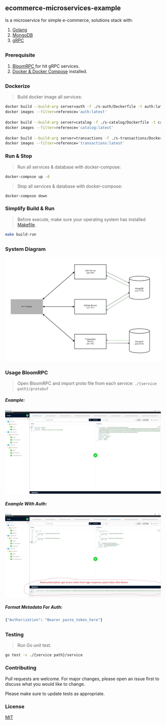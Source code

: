 ## ecommerce-microservices-example
Is a microservice for simple e-commerce, solutions stack with:
1. [Golang](https://go.dev/)
2. [MongoDB](https://www.mongodb.com/)
3. [gRPC](https://grpc.io/)
##

### Prerequisite
1. [BloomRPC ](https://github.com/bloomrpc/bloomrpc) for hit gRPC services.
2. [Docker & Docker Compose](https://docs.docker.com/engine/) installed.
##

### Dockerize
>Build docker image all services:

```bash
docker build --build-arg server=auth -f ./s-auth/Dockerfile -t auth:latest .
docker images --filter=reference='auth:latest'

docker build --build-arg server=catalog -f ./s-catalog/Dockerfile -t catalog:latest .
docker images --filter=reference='catalog:latest'

docker build --build-arg server=transactions -f ./s-transactions/Dockerfile -t transactions:latest .
docker images --filter=reference='transactions:latest'
```

### Run & Stop
>Run all services & database with docker-compose:
```bash
docker-compose up -d
```
>Stop all services & database with docker-compose:
```bash
docker-compose down
```

### Simplify Build & Run
>Before execute, make sure your operating system has installed [Makefile](https://makefiletutorial.com/).
```bash
make build-run
```
##

### System Diagram
![diagram](https://github.com/seyuta/ecommerce-microservices-example/blob/master/diagram.jpg?raw=true)

### Usage BloomRPC
>Open BloomRPC and import proto file from each service: `./{service path}/protobuf`
##### Example:
![bloomrpc-login](https://github.com/seyuta/ecommerce-microservices-example/blob/master/usage-bloomrpc/bloomrpc-login.jpg?raw=true)
##### Example With Auth:
![bloomrpc-order](https://github.com/seyuta/ecommerce-microservices-example/blob/master/usage-bloomrpc/bloomrpc-order.jpg?raw=true)
##### Format Metadata For Auth:
```bash
{"Authorization": "Bearer paste_token_here"}
```
##

### Testing
>Run Go unit test.
```bash
go test -v ./{service path}/service
```

### Contributing
Pull requests are welcome. For major changes, please open an issue first to discuss what you would like to change.

Please make sure to update tests as appropriate.

### License
[MIT](https://choosealicense.com/licenses/mit/)